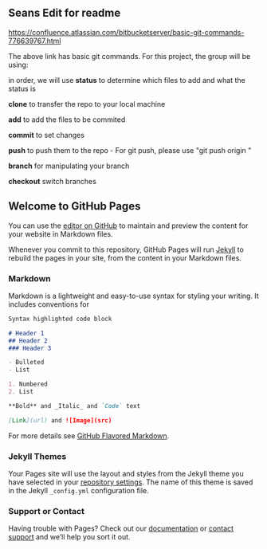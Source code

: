 ## Seans Edit for readme

https://confluence.atlassian.com/bitbucketserver/basic-git-commands-776639767.html

The above link has basic git commands. For this project, the group will be using:

in order, we will use
**status** to determine which files to add and what the status is

**clone** to transfer the repo to your local machine

**add** to add the files to be commited

**commit** to set changes

**push** to push them to the repo
       - For git push, please use "git push origin <branch>"

**branch** for manipulating your branch

**checkout** switch branches

## Welcome to GitHub Pages

You can use the [editor on GitHub](https://github.com/SDBurt/Seng310project-Phase1/edit/master/README.md) to maintain and preview the content for your website in Markdown files.

Whenever you commit to this repository, GitHub Pages will run [Jekyll](https://jekyllrb.com/) to rebuild the pages in your site, from the content in your Markdown files.

### Markdown

Markdown is a lightweight and easy-to-use syntax for styling your writing. It includes conventions for

```markdown
Syntax highlighted code block

# Header 1
## Header 2
### Header 3

- Bulleted
- List

1. Numbered
2. List

**Bold** and _Italic_ and `Code` text

[Link](url) and ![Image](src)
```

For more details see [GitHub Flavored Markdown](https://guides.github.com/features/mastering-markdown/).

### Jekyll Themes

Your Pages site will use the layout and styles from the Jekyll theme you have selected in your [repository settings](https://github.com/SDBurt/Seng310project-Phase1/settings). The name of this theme is saved in the Jekyll `_config.yml` configuration file.

### Support or Contact

Having trouble with Pages? Check out our [documentation](https://help.github.com/categories/github-pages-basics/) or [contact support](https://github.com/contact) and we’ll help you sort it out.
